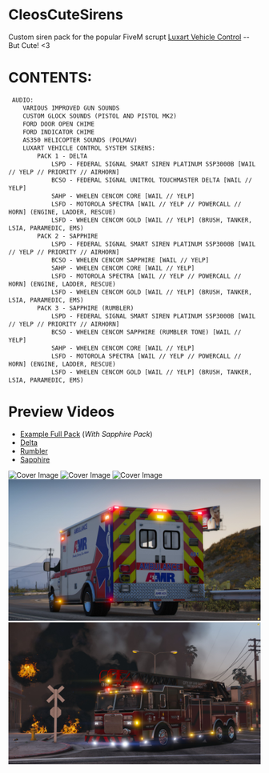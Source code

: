 # CleosCuteSirens
Custom siren pack for the popular FiveM scrupt [Luxart Vehicle Control](https://github.com/TrevorBarns/luxart-vehicle-control) -- But Cute! &lt;3

 # CONTENTS:
	 AUDIO:
		VARIOUS IMPROVED GUN SOUNDS
		CUSTOM GLOCK SOUNDS (PISTOL AND PISTOL MK2)
		FORD DOOR OPEN CHIME
		FORD INDICATOR CHIME
		AS350 HELICOPTER SOUNDS (POLMAV)
		LUXART VEHICLE CONTROL SYSTEM SIRENS:
			PACK 1 - DELTA
				LSPD - FEDERAL SIGNAL SMART SIREN PLATINUM SSP3000B [WAIL // YELP // PRIORITY // AIRHORN]
				BCSO - FEDERAL SIGNAL UNITROL TOUCHMASTER DELTA [WAIL // YELP]
				SAHP - WHELEN CENCOM CORE [WAIL // YELP]
				LSFD - MOTOROLA SPECTRA [WAIL // YELP // POWERCALL // HORN] (ENGINE, LADDER, RESCUE)
				LSFD - WHELEN CENCOM GOLD [WAIL // YELP] (BRUSH, TANKER, LSIA, PARAMEDIC, EMS)
			PACK 2 - SAPPHIRE
				LSPD - FEDERAL SIGNAL SMART SIREN PLATINUM SSP3000B [WAIL // YELP // PRIORITY // AIRHORN]
				BCSO - WHELEN CENCOM SAPPHIRE [WAIL // YELP]
				SAHP - WHELEN CENCOM CORE [WAIL // YELP]
				LSFD - MOTOROLA SPECTRA [WAIL // YELP // POWERCALL // HORN] (ENGINE, LADDER, RESCUE)
				LSFD - WHELEN CENCOM GOLD [WAIL // YELP] (BRUSH, TANKER, LSIA, PARAMEDIC, EMS)
			PACK 3 - SAPPHIRE (RUMBLER)
				LSPD - FEDERAL SIGNAL SMART SIREN PLATINUM SSP3000B [WAIL // YELP // PRIORITY // AIRHORN]
				BCSO - WHELEN CENCOM SAPPHIRE (RUMBLER TONE) [WAIL // YELP]
				SAHP - WHELEN CENCOM CORE [WAIL // YELP]
				LSFD - MOTOROLA SPECTRA [WAIL // YELP // POWERCALL // HORN] (ENGINE, LADDER, RESCUE)
				LSFD - WHELEN CENCOM GOLD [WAIL // YELP] (BRUSH, TANKER, LSIA, PARAMEDIC, EMS)
# Preview Videos
- [Example Full Pack](https://youtu.be/uw5eCVIve2E) (_With Sapphire Pack_)
- [Delta](https://youtu.be/ioXrUgS6DZI)
- [Rumbler](https://youtu.be/zTFQwAEUACc)
- [Sapphire](https://youtu.be/2rQCDnOHUVo)

![Cover Image](/assets/images/cover.jpg)
![Cover Image](/assets/images/cover2.jpg)
![Cover Image](/assets/images/cover3.jpg)
![Cover Image](/assets/images/cover4.jpg)
![Cover Image](/assets/images/cover5.jpg)
